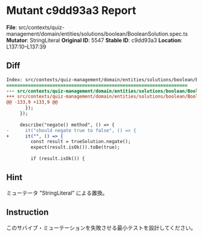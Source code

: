 # Mutant c9dd93a3 Report

**File**: src/contexts/quiz-management/domain/entities/solutions/boolean/BooleanSolution.spec.ts
**Mutator**: StringLiteral
**Original ID**: 5547
**Stable ID**: c9dd93a3
**Location**: L137:10–L137:39

## Diff

```diff
Index: src/contexts/quiz-management/domain/entities/solutions/boolean/BooleanSolution.spec.ts
===================================================================
--- src/contexts/quiz-management/domain/entities/solutions/boolean/BooleanSolution.spec.ts	original
+++ src/contexts/quiz-management/domain/entities/solutions/boolean/BooleanSolution.spec.ts	mutated #5547
@@ -133,9 +133,9 @@
       });
     });
 
     describe("negate() method", () => {
-      it("should negate true to false", () => {
+      it("", () => {
         const result = trueSolution.negate();
         expect(result.isOk()).toBe(true);
 
         if (result.isOk()) {
```

## Hint

ミューテータ "StringLiteral" による置換。

## Instruction

このサバイブ・ミューテーションを失敗させる最小テストを設計してください。
